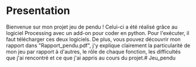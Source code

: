 # Presentation

Bienvenue sur mon projet jeu de pendu !
Celui-ci a été réalisé grâce au logiciel Processing avec un add-on pour coder en python.
Pour l'exécuter, il faut télécharger ces deux logiciels.
De plus, vous pouvez découvrir mon rapport dans "Rapport_pendu.pdf", j'y explique clairement la particularité de mon jeu par rapport à d'autres, le rôle de chaque fonction, les difficultés que j'ai rencontré et ce que j'ai appris au cours du projet.#   J e u _ p e n d u  
 